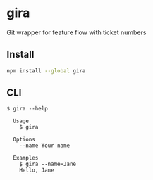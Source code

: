 # gira

Git wrapper for feature flow with ticket numbers

## Install

```bash
npm install --global gira
```

## CLI

```
$ gira --help

  Usage
    $ gira

  Options
    --name Your name

  Examples
    $ gira --name=Jane
    Hello, Jane
```
